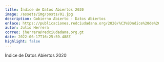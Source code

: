 ```yaml
---
title: Índice de Datos Abiertos 2020
image: /assets/img/posts/01.jpg
description: Gobierno Abierto - Datos Abiertos
enlace: https://publicaciones.redciudadana.org/2020/%C3%8Dndice%20de%20Datos%20Abiertos%202019%20-%20Red%20Ciudadana.pdf
autor: Julio Herrera
correo: jherrera@redciudadana.org.gt
date: 2022-06-17T16:25:59.488Z
highlight: false
---
```

Índice de Datos Abiertos 2020